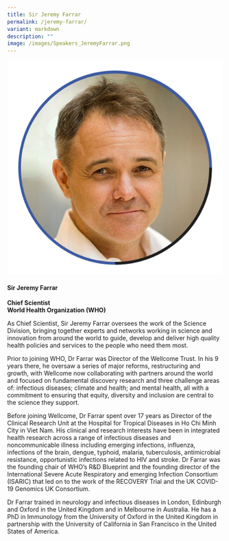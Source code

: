 ```yaml
---
title: Sir Jeremy Farrar
permalink: /jeremy-farrar/
variant: markdown
description: ""
image: /images/Speakers_JeremyFarrar.png
---
```

<div class="row">
<div class="col is-3">
<img src="/images/Speakers_JeremyFarrar.png">
</div>
<div class="col is-9 speaker-details">
	<h4><b>Sir Jeremy Farrar</b></h4>
<b>Chief Scientist<br>World Health Organization (WHO)</b>
	
<p>As Chief Scientist, Sir Jeremy Farrar oversees the work of the Science Division, bringing together experts and networks working in science and innovation from around the world to guide, develop and deliver high quality health policies and services to the people who need them most.</p>
<p>Prior to joining WHO, Dr Farrar was Director of the Wellcome Trust. In his 9 years there, he oversaw a series of major reforms, restructuring and growth, with Wellcome now collaborating with partners around the world and focused on fundamental discovery research and three challenge areas of: infectious diseases; climate and health; and mental health, all with a commitment to ensuring that equity, diversity and inclusion are central to the science they support.</p>
<p>Before joining Wellcome, Dr Farrar spent over 17 years as Director of the Clinical Research Unit at the Hospital for Tropical Diseases in Ho Chi Minh City in Viet Nam. His clinical and research interests have been in integrated health research across a range of infectious diseases and noncommunicable illness including emerging infections, influenza, infections of the brain, dengue, typhoid, malaria, tuberculosis, antimicrobial resistance, opportunistic infections related to HIV and stroke. Dr Farrar was the founding chair of WHO’s R&amp;D Blueprint and the founding director of the International Severe Acute Respiratory and emerging Infection Consortium (ISARIC) that led on to the work of the RECOVERY Trial and the UK COVID-19 Genomics UK Consortium.</p>
<p>Dr Farrar trained in neurology and infectious diseases in London, Edinburgh and Oxford in the United Kingdom and in Melbourne in Australia. He has a PhD in Immunology from the University of Oxford in the United Kingdom in partnership with the University of California in San Francisco in the United States of America.
</p>
</div>
</div>